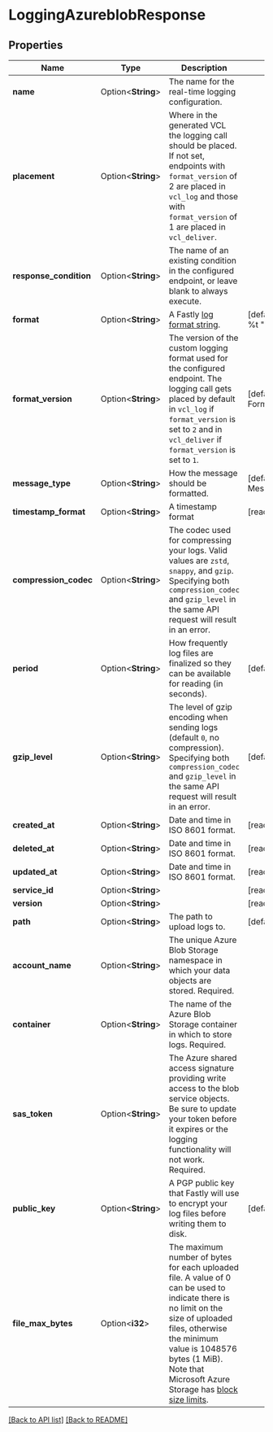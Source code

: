 # LoggingAzureblobResponse

## Properties

Name | Type | Description | Notes
------------ | ------------- | ------------- | -------------
**name** | Option<**String**> | The name for the real-time logging configuration. | 
**placement** | Option<**String**> | Where in the generated VCL the logging call should be placed. If not set, endpoints with `format_version` of 2 are placed in `vcl_log` and those with `format_version` of 1 are placed in `vcl_deliver`.  | 
**response_condition** | Option<**String**> | The name of an existing condition in the configured endpoint, or leave blank to always execute. | 
**format** | Option<**String**> | A Fastly [log format string](https://docs.fastly.com/en/guides/custom-log-formats). | [default to %h %l %u %t "%r" %&gt;s %b]
**format_version** | Option<**String**> | The version of the custom logging format used for the configured endpoint. The logging call gets placed by default in `vcl_log` if `format_version` is set to `2` and in `vcl_deliver` if `format_version` is set to `1`.  | [default to FormatVersion_v2]
**message_type** | Option<**String**> | How the message should be formatted. | [default to MessageType_Classic]
**timestamp_format** | Option<**String**> | A timestamp format | [readonly]
**compression_codec** | Option<**String**> | The codec used for compressing your logs. Valid values are `zstd`, `snappy`, and `gzip`. Specifying both `compression_codec` and `gzip_level` in the same API request will result in an error. | 
**period** | Option<**String**> | How frequently log files are finalized so they can be available for reading (in seconds). | [default to 3600]
**gzip_level** | Option<**String**> | The level of gzip encoding when sending logs (default `0`, no compression). Specifying both `compression_codec` and `gzip_level` in the same API request will result in an error. | [default to 0]
**created_at** | Option<**String**> | Date and time in ISO 8601 format. | [readonly]
**deleted_at** | Option<**String**> | Date and time in ISO 8601 format. | [readonly]
**updated_at** | Option<**String**> | Date and time in ISO 8601 format. | [readonly]
**service_id** | Option<**String**> |  | [readonly]
**version** | Option<**String**> |  | [readonly]
**path** | Option<**String**> | The path to upload logs to. | [default to null]
**account_name** | Option<**String**> | The unique Azure Blob Storage namespace in which your data objects are stored. Required. | 
**container** | Option<**String**> | The name of the Azure Blob Storage container in which to store logs. Required. | 
**sas_token** | Option<**String**> | The Azure shared access signature providing write access to the blob service objects. Be sure to update your token before it expires or the logging functionality will not work. Required. | 
**public_key** | Option<**String**> | A PGP public key that Fastly will use to encrypt your log files before writing them to disk. | [default to null]
**file_max_bytes** | Option<**i32**> | The maximum number of bytes for each uploaded file. A value of 0 can be used to indicate there is no limit on the size of uploaded files, otherwise the minimum value is 1048576 bytes (1 MiB). Note that Microsoft Azure Storage has [block size limits](https://learn.microsoft.com/en-us/rest/api/storageservices/put-block?tabs=microsoft-entra-id#remarks). | 

[[Back to API list]](../README.md#documentation-for-api-endpoints) [[Back to README]](../README.md)


